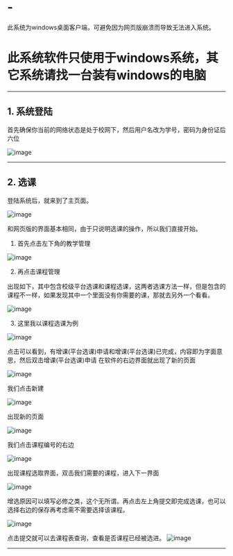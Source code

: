 # -
此系统为windows桌面客户端，可避免因为网页版崩溃而导致无法进入系统。


# 此系统软件只使用于windows系统，其它系统请找一台装有windows的电脑
----------------------------

## 1. 系统登陆

首先确保你当前的网络状态是处于校网下，然后用户名改为学号，密码为身份证后六位
   
![image](https://user-images.githubusercontent.com/48949396/204176467-093bdf81-10e5-4c68-8bbc-a154791991b1.png)

----------------------------
## 2. 选课
登陆系统后，就来到了主页面。

![image](https://user-images.githubusercontent.com/48949396/204176728-2c89e91b-3bbd-4f87-95e6-c3f75237ebf4.png)

和网页版的界面基本相同，由于只说明选课的操作，所以我们直接开始。

1. 首先点击左下角的教学管理

![image](https://user-images.githubusercontent.com/48949396/204177369-d05b598c-a8ec-4305-bbbe-4f0ffb177c43.png)

2. 再点击课程管理

出现如下，其中包含校级平台选课和课程选课，这两者选课方法一样，但是包含的课程不一样，如果发现其中一个里面没有你需要的课，那就去另外一个看看。

![image](https://user-images.githubusercontent.com/48949396/204177449-766cc352-ca77-488c-98cf-8e9b31792a5d.png)

3. 这里我以课程选课为例

![image](https://user-images.githubusercontent.com/48949396/204177643-5fdfb49e-758e-4536-8ba0-56ee5eedbba4.png)

点击可以看到，有增课(平台选课)申请和增课(平台选课)已完成，内容即为字面意思，然后双击增课(平台选课)申请
在软件的右边界面就出现了新的页面

![image](https://user-images.githubusercontent.com/48949396/204177857-a9c9b881-d8ea-4e8f-a9a2-4f8c2c249176.png)

我们点击新建

![image](https://user-images.githubusercontent.com/48949396/204177961-53b5d6f1-b9d8-4280-9ab8-a57f8e0749ed.png)

出现新的页面

![image](https://user-images.githubusercontent.com/48949396/204177999-7a3b3a00-2b6f-4f33-9931-4949056bcef3.png)

我们点击课程编号的右边

![image](https://user-images.githubusercontent.com/48949396/204178086-ea07d495-568b-43ee-8bb2-1b112144099c.png)

出现课程选取界面，双击我们需要的课程，进入下一界面

![image](https://user-images.githubusercontent.com/48949396/204178236-ef81e4f5-7a67-4809-9c54-c2b912d2486f.png)

增选原因可以填写必修之类，这个无所谓。再点击左上角提交即完成选课，也可以选择右边的保存再考虑需不需要选择该课程。

![image](https://user-images.githubusercontent.com/48949396/204178301-b3123067-d801-439d-8a08-a5b2a1ed035f.png)

点击提交就可以去课程表查询，查看是否课程已经被选进。
![image](https://user-images.githubusercontent.com/48949396/204178547-79907744-72d8-428d-88f6-8f31a54db66d.png)

---------

